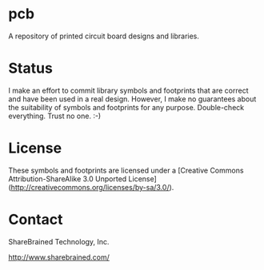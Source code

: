 pcb
===

A repository of printed circuit board designs and libraries.

Status
======

I make an effort to commit library symbols and footprints that are correct
and have been used in a real design. However, I make no guarantees about
the suitability of symbols and footprints for any purpose. Double-check
everything. Trust no one. :-)

License
=======

These symbols and footprints are licensed under a
[Creative Commons Attribution-ShareAlike 3.0 Unported License]
(http://creativecommons.org/licenses/by-sa/3.0/).

Contact
=======

ShareBrained Technology, Inc.

<http://www.sharebrained.com/>